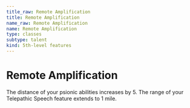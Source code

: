 ```yaml
---
title_raw: Remote Amplification
title: Remote Amplification
name_raw: Remote Amplification
name: Remote Amplification
type: classes
subtype: talent
kind: 5th-level features
---
```


# Remote Amplification

The distance of your psionic abilities increases by 5. The range of your Telepathic Speech feature extends to 1 mile.
